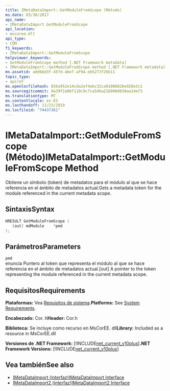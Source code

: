 ```yaml
---
title: IMetaDataImport::GetModuleFromScope (Método)
ms.date: 03/30/2017
api_name:
- IMetaDataImport.GetModuleFromScope
api_location:
- mscoree.dll
api_type:
- COM
f1_keywords:
- IMetaDataImport::GetModuleFromScope
helpviewer_keywords:
- GetModuleFromScope method [.NET Framework metadata]
- IMetaDataImport::GetModuleFromScope method [.NET Framework metadata]
ms.assetid: add68d3f-45fd-4bef-af94-eb5273f26b11
topic_type:
- apiref
ms.openlocfilehash: 026a952e14cda2ef4ebc32ca91006026e920e3c1
ms.sourcegitcommit: 9a39f2a06f110c9c7ca54ba216900d038aa14ef3
ms.translationtype: MT
ms.contentlocale: es-ES
ms.lasthandoff: 11/23/2019
ms.locfileid: "74437361"
---
```

# <a name="imetadataimportgetmodulefromscope-method"></a><span data-ttu-id="c4171-102">IMetaDataImport::GetModuleFromScope (Método)</span><span class="sxs-lookup"><span data-stu-id="c4171-102">IMetaDataImport::GetModuleFromScope Method</span></span>
<span data-ttu-id="c4171-103">Obtiene un símbolo (token) de metadatos para el módulo al que se hace referencia en el ámbito de metadatos actual.</span><span class="sxs-lookup"><span data-stu-id="c4171-103">Gets a metadata token for the module referenced in the current metadata scope.</span></span>  
  
## <a name="syntax"></a><span data-ttu-id="c4171-104">Sintaxis</span><span class="sxs-lookup"><span data-stu-id="c4171-104">Syntax</span></span>  
  
```cpp  
HRESULT GetModuleFromScope (  
   [out] mdModule    *pmd  
);  
```  
  
## <a name="parameters"></a><span data-ttu-id="c4171-105">Parámetros</span><span class="sxs-lookup"><span data-stu-id="c4171-105">Parameters</span></span>  
 `pmd`  
 <span data-ttu-id="c4171-106">enuncia Puntero al token que representa el módulo al que se hace referencia en el ámbito de metadatos actual.</span><span class="sxs-lookup"><span data-stu-id="c4171-106">[out] A pointer to the token representing the module referenced in the current metadata scope.</span></span>  
  
## <a name="requirements"></a><span data-ttu-id="c4171-107">Requisitos</span><span class="sxs-lookup"><span data-stu-id="c4171-107">Requirements</span></span>  
 <span data-ttu-id="c4171-108">**Plataformas:** Vea [Requisitos de sistema](../../../../docs/framework/get-started/system-requirements.md).</span><span class="sxs-lookup"><span data-stu-id="c4171-108">**Platforms:** See [System Requirements](../../../../docs/framework/get-started/system-requirements.md).</span></span>  
  
 <span data-ttu-id="c4171-109">**Encabezado:** Cor. h</span><span class="sxs-lookup"><span data-stu-id="c4171-109">**Header:** Cor.h</span></span>  
  
 <span data-ttu-id="c4171-110">**Biblioteca:** Se incluye como recurso en MsCorEE. dll</span><span class="sxs-lookup"><span data-stu-id="c4171-110">**Library:** Included as a resource in MsCorEE.dll</span></span>  
  
 <span data-ttu-id="c4171-111">**Versiones de .NET Framework:** [!INCLUDE[net_current_v10plus](../../../../includes/net-current-v10plus-md.md)]</span><span class="sxs-lookup"><span data-stu-id="c4171-111">**.NET Framework Versions:** [!INCLUDE[net_current_v10plus](../../../../includes/net-current-v10plus-md.md)]</span></span>  
  
## <a name="see-also"></a><span data-ttu-id="c4171-112">Vea también</span><span class="sxs-lookup"><span data-stu-id="c4171-112">See also</span></span>

- [<span data-ttu-id="c4171-113">IMetaDataImport (interfaz)</span><span class="sxs-lookup"><span data-stu-id="c4171-113">IMetaDataImport Interface</span></span>](../../../../docs/framework/unmanaged-api/metadata/imetadataimport-interface.md)
- [<span data-ttu-id="c4171-114">IMetaDataImport2 (interfaz)</span><span class="sxs-lookup"><span data-stu-id="c4171-114">IMetaDataImport2 Interface</span></span>](../../../../docs/framework/unmanaged-api/metadata/imetadataimport2-interface.md)

